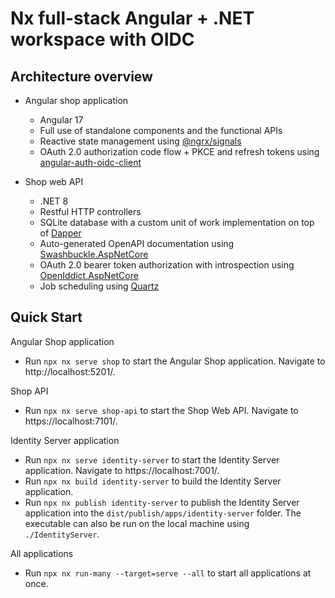 # Nx full-stack Angular + .NET workspace with OIDC

## Architecture overview

- Angular shop application

  - Angular 17
  - Full use of standalone components and the functional APIs
  - Reactive state management using [@ngrx/signals](https://www.npmjs.com/package/@ngrx/signals)
  - OAuth 2.0 authorization code flow + PKCE and refresh tokens using [angular-auth-oidc-client](https://www.npmjs.com/package/angular-auth-oidc-client)

- Shop web API

  - .NET 8
  - Restful HTTP controllers
  - SQLite database with a custom unit of work implementation on top of [Dapper](https://www.nuget.org/packages/Dapper)
  - Auto-generated OpenAPI documentation using [Swashbuckle.AspNetCore](https://www.nuget.org/packages/Swashbuckle.AspNetCore)
  - OAuth 2.0 bearer token authorization with introspection using [OpenIddict.AspNetCore](https://www.nuget.org/packages/OpenIddict.AspNetCore)
  - Job scheduling using [Quartz](https://www.nuget.org/packages/Quartz)

## Quick Start

Angular Shop application

- Run `npx nx serve shop` to start the Angular Shop application. Navigate to http://localhost:5201/.

Shop API

- Run `npx nx serve shop-api` to start the Shop Web API. Navigate to https://localhost:7101/.

Identity Server application

- Run `npx nx serve identity-server` to start the Identity Server application. Navigate to https://localhost:7001/.
- Run `npx nx build identity-server` to build the Identity Server application.
- Run `npx nx publish identity-server` to publish the Identity Server application into the `dist/publish/apps/identity-server` folder. The executable can also be run on the local machine using `./IdentityServer`.

All applications

- Run `npx nx run-many --target=serve --all` to start all applications at once.
